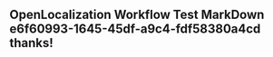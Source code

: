 <properties
ms.topic="hero-topic"
ms.test1="hero-topic"
ms.test2="test"/>

## OpenLocalization Workflow Test MarkDown e6f60993-1645-45df-a9c4-fdf58380a4cd thanks!
<!--HONumber=Mar16_HO4-->

